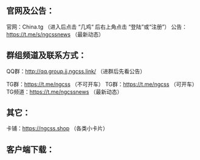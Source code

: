 官网及公告：
------------------------------
官网：China.tg （进入后点击 “几鸡“ 后右上角点击 “登陆”或“注册”）
公告：https://t.me/s/ngcssnews （最新动态）

群组频道及联系方式：
------------------------------
QQ群：http://qq.group.jj.ngcss.link/ （进群后先看公告）

TG群：https://t.me/ngcss （不可开车）
TG群：https://t.me/ngcss （可开车）
TG频道：https://t.me/ngcssnews （最新动态）

其它：
------------------------------
卡铺：https://ngcss.shop （各类小卡片）

客户端下载：
------------------------------

